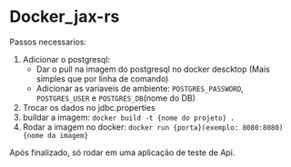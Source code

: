 # Docker_jax-rs
<div>
  <p>Passos necessarios:</p>
  <ol>
    <li>
      Adicionar o postgresql:
      <ul>
        <li>Dar o pull na imagem do postgresql no docker descktop (Mais simples que por linha de comando)</li>
        <li>Adicionar as variaveis de ambiente: <code>POSTGRES_PASSWORD</code>, <code>POSTGRES_USER</code> e <code>POSTGRES_DB</code>(nome do DB)</li>
      </ul>
    </li>
    <li>Trocar os dados no jdbc.properties</li>
    <li>buildar a imagem: <code>docker build -t {nome do projeto} .</code></li>
    <li>Rodar a imagem no docker: <code>docker run {porta}(exemplo: 8080:8080) {nome da imagem} </code></li>
  </ol>
  <p>Após finalizado, só rodar em uma aplicação de teste de Api.</p>
</div>
